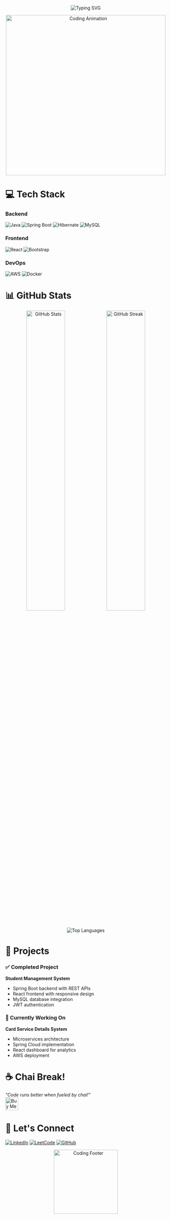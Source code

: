 <!-- 🌟 ANIMATED INTRO HEADER -->
<p align="center">
  <img src="https://readme-typing-svg.demolab.com?font=Fira+Code&size=28&pause=1000&color=16F7D1&center=true&vCenter=true&width=800&height=60&lines=Namaste+🙏+I'm+Gyanaranjan18;Java+Full+Stack+Developer+☕;Spring+Boot+%7C+Hibernate+%7C+React;Microservices+%7C+AWS+%7C+Docker;Building+Scalable+Enterprise+Solutions;Open+to+Collaborate+on+Exciting+Projects!" alt="Typing SVG" />
</p>

<!-- 🚀 ANIMATED BANNER -->
<p align="center">
  <img src="https://media.giphy.com/media/JWuBH9rCO2uZuHBFpm/giphy.gif" width="500" alt="Coding Animation"/>
</p>

# 💻 Tech Stack

### Backend
![Java](https://img.shields.io/badge/Java-ED8B00?style=for-the-badge&logo=openjdk&logoColor=white)
![Spring Boot](https://img.shields.io/badge/Spring_Boot-6DB33F?style=for-the-badge&logo=spring-boot&logoColor=white)
![Hibernate](https://img.shields.io/badge/Hibernate-59666C?style=for-the-badge&logo=Hibernate&logoColor=white)
![MySQL](https://img.shields.io/badge/MySQL-005C84?style=for-the-badge&logo=mysql&logoColor=white)

### Frontend
![React](https://img.shields.io/badge/React-20232A?style=for-the-badge&logo=react&logoColor=61DAFB)
![Bootstrap](https://img.shields.io/badge/Bootstrap-563D7C?style=for-the-badge&logo=bootstrap&logoColor=white)

### DevOps
![AWS](https://img.shields.io/badge/AWS-%23FF9900.svg?style=for-the-badge&logo=amazon-aws&logoColor=white)
![Docker](https://img.shields.io/badge/Docker-2496ED?style=for-the-badge&logo=docker&logoColor=white)

# 📊 GitHub Stats

<p align="center">
  <img src="https://github-readme-stats.vercel.app/api?username=Gyanaranjan18&show_icons=true&theme=radical" alt="GitHub Stats" width="49%"/>
  <img src="https://github-readme-streak-stats.herokuapp.com/?user=Gyanaranjan18&theme=radical" alt="GitHub Streak" width="49%"/>
</p>

<p align="center">
  <img src="https://github-readme-stats.vercel.app/api/top-langs/?username=Gyanaranjan18&layout=compact&theme=radical" alt="Top Languages"/>
</p>

# 🚀 Projects

### ✅ Completed Project
**Student Management System**  
- Spring Boot backend with REST APIs
- React frontend with responsive design
- MySQL database integration
- JWT authentication

### 🔧 Currently Working On
**Card Service Details System**  
- Microservices architecture
- Spring Cloud implementation
- React dashboard for analytics
- AWS deployment

# ☕ Chai Break!

_"Code runs better when fueled by chai!"_  
<a href="https://www.buymeacoffee.com/gyanaranjan" target="_blank">
  <img src="https://cdn.buymeacoffee.com/buttons/v2/default-yellow.png" alt="Buy Me A Chai" height="40">
</a>

# 🤝 Let's Connect

[![LinkedIn](https://img.shields.io/badge/LinkedIn-0077B5?style=for-the-badge&logo=linkedin&logoColor=white)](https://linkedin.com/in/yourprofile)
[![LeetCode](https://img.shields.io/badge/-LeetCode-FFA116?style=for-the-badge&logo=LeetCode&logoColor=black)](https://leetcode.com/yourprofile)
[![GitHub](https://img.shields.io/badge/GitHub-100000?style=for-the-badge&logo=github&logoColor=white)](https://github.com/Gyanaranjan18)

<!-- 🎉 FOOTER ANIMATION -->
<p align="center">
  <img src="https://media.giphy.com/media/LnUtXr3xT2uk2wOZ5s/giphy.gif" width="200" alt="Coding Footer"/>
</p>
